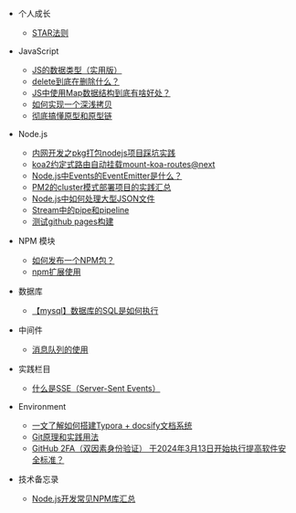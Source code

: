   
* 个人成长
  * [STAR法则](docs/personal)

* JavaScript
  * [JS的数据类型（实用版）](docs/javascript/JS的数据类型（实用版）.md)
  * [delete到底在删除什么？](docs/javascript/delete到底在删除什么？.md)
  * [JS中使用Map数据结构到底有啥好处？](docs/javascript/JS中使用Map数据结构到底有啥好处？.md)
  * [如何实现一个深浅拷贝](docs/javascript/如何实现一个深浅拷贝.md)
  * [彻底搞懂原型和原型链](docs/javascript/彻底搞懂原型和原型链.md)

* Node.js
  * [内网开发之pkg打包nodejs项目踩坑实践](docs/nodejs/内网开发之pkg打包nodejs项目踩坑实践.md)
  * [koa2约定式路由自动挂载mount-koa-routes@next](docs/nodejs/koa2约定式路由自动挂载mount-koa-routes@next.md)
  * [Node.js中Events的EventEmitter是什么？](docs/nodejs/Node.js中Events的EventEmitter是什么？.md)
  * [PM2的cluster模式部署项目的实践汇总](docs/nodejs/PM2的cluster模式部署项目的实践汇总.md)
  * [Node.js中如何处理大型JSON文件](docs/nodejs/Node.js中如何处理大型JSON对象？.md)
  * [Stream中的pipe和pipeline](docs/nodejs/Stream中的pipe和pipeline.md)
  * [测试github pages构建](docs/nodejs/test.md)
* NPM 模块
  * [如何发布一个NPM包？](docs/npm/如何发布一个NPM包？.md)
  * [npm扩展使用](docs/npm/npm扩展使用.md)
* 数据库
  * [【mysql】数据库的SQL是如何执行](docs/mysql/数据库的SQL是如何执行？.md)

* 中间件
  * [消息队列的使用](docs/net/消息队列的使用.md)

* 实践栏目
  * [什么是SSE（Server-Sent Events）](docs/net/SSE(Server-Sent%20Events)服务端推送技术.md)

* Environment
  * [一文了解如何搭建Typora + docsify文档系统](docs/environment/一文了解如何搭建Typora%20+%20docsify文档系统.md)
  * [Git原理和实践用法](docs/environment/Git原理和实践用法.md)
  * [GitHub 2FA（双因素身份验证） 于2024年3月13日开始执行提高软件安全标准？](docs/environment/GitHub%202FA（双因素身份验证）%20于2024年3月13日开始执行提高软件安全标准？.md)

* 技术备忘录
  * [Node.js开发常见NPM库汇总](docs/environment/Node.js开发常见NPM库汇总.md)

[//]: # (  * [面经]&#40;docs/personal/板书.md&#41;)

